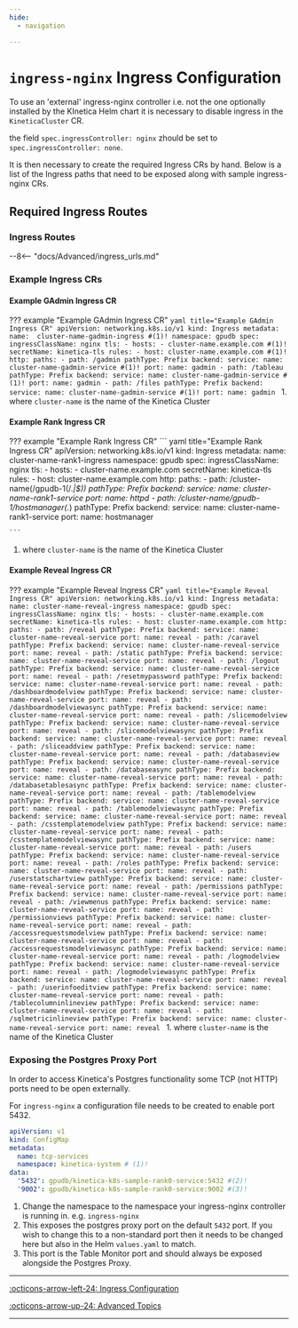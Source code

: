 ```yaml
---
hide:
  - navigation

---
```

# `ingress-nginx` Ingress Configuration

To use an 'external' ingress-nginx controller i.e. not the one optionally installed 
by the KInetica Helm chart it is necessary to disable ingress in the `KineticaCluster` CR.

the field `spec.ingressController: nginx` zhould be set to `spec.ingressController: none`.

It is then necessary to create the required Ingress CRs by hand. Below is a list
of the Ingress paths that need to be exposed along with sample ingress-nginx CRs.

## Required Ingress Routes

### Ingress Routes

--8<-- "docs/Advanced/ingress_urls.md"

### Example Ingress CRs

#### Example GAdmin Ingress CR

??? example "Example GAdmin Ingress CR"
    ```yaml title="Example GAdmin Ingress CR"
    apiVersion: networking.k8s.io/v1
    kind: Ingress
    metadata:
      name:  cluster-name-gadmin-ingress #(1)!
      namespace: gpudb
    spec:
      ingressClassName: nginx
      tls:
        - hosts:
            - cluster-name.example.com #(1)!
          secretName: kinetica-tls
      rules:
        - host: cluster-name.example.com #(1)!
          http:
            paths:
              - path: /gadmin
                pathType: Prefix
                backend:
                  service:
                    name: cluster-name-gadmin-service #(1)!
                    port:
                      name: gadmin
              - path: /tableau
                pathType: Prefix
                backend:
                  service:
                    name: cluster-name-gadmin-service #(1)!
                    port:
                      name: gadmin
              - path: /files
                pathType: Prefix
                backend:
                  service:
                    name: cluster-name-gadmin-service #(1)!
                    port:
                      name: gadmin
    ```
     1. where `cluster-name` is the name of the Kinetica Cluster

#### Example Rank Ingress CR

??? example "Example Rank Ingress CR"
    ``` yaml title="Example Rank Ingress CR"
    apiVersion: networking.k8s.io/v1
    kind: Ingress
    metadata:
      name: cluster-name-rank1-ingress
      namespace: gpudb
    spec:
      ingressClassName: nginx
      tls:
        - hosts:
            - cluster-name.example.com
          secretName: kinetica-tls
      rules:
        - host: cluster-name.example.com
          http:
            paths:
              - path: /cluster-name(/gpudb-1(/.*|$))
                pathType: Prefix
                backend:
                  service:
                    name: cluster-name-rank1-service
                    port:
                      name: httpd
              - path: /cluster-name/gpudb-1/hostmanager(.*)
                pathType: Prefix
                backend:
                  service:
                    name: cluster-name-rank1-service
                    port:
                      name: hostmanager
    
    ```
   1. where `cluster-name` is the name of the Kinetica Cluster
    
#### Example Reveal Ingress CR
??? example "Example Reveal Ingress CR"
    ```yaml title="Example Reveal Ingress CR"
        apiVersion: networking.k8s.io/v1
        kind: Ingress
        metadata:
          name: cluster-name-reveal-ingress
          namespace: gpudb
        spec:
          ingressClassName: nginx
          tls:
            - hosts:
                - cluster-name.example.com
              secretName: kinetica-tls
          rules:
            - host: cluster-name.example.com
              http:
                paths:
                  - path: /reveal
                    pathType: Prefix
                    backend:
                      service:
                        name: cluster-name-reveal-service
                        port:
                          name: reveal
                  - path: /caravel
                    pathType: Prefix
                    backend:
                      service:
                        name: cluster-name-reveal-service
                        port:
                          name: reveal
                  - path: /static
                    pathType: Prefix
                    backend:
                      service:
                        name: cluster-name-reveal-service
                        port:
                          name: reveal
                  - path: /logout
                    pathType: Prefix
                    backend:
                      service:
                        name: cluster-name-reveal-service
                        port:
                          name: reveal
                  - path: /resetmypassword
                    pathType: Prefix
                    backend:
                      service:
                        name: cluster-name-reveal-service
                        port:
                          name: reveal
                  - path: /dashboardmodelview
                    pathType: Prefix
                    backend:
                      service:
                        name: cluster-name-reveal-service
                        port:
                          name: reveal
                  - path: /dashboardmodelviewasync
                    pathType: Prefix
                    backend:
                      service:
                        name: cluster-name-reveal-service
                        port:
                          name: reveal
                  - path: /slicemodelview
                    pathType: Prefix
                    backend:
                      service:
                        name: cluster-name-reveal-service
                        port:
                          name: reveal
                  - path: /slicemodelviewasync
                    pathType: Prefix
                    backend:
                      service:
                        name: cluster-name-reveal-service
                        port:
                          name: reveal
                  - path: /sliceaddview
                    pathType: Prefix
                    backend:
                      service:
                        name: cluster-name-reveal-service
                        port:
                          name: reveal
                  - path: /databaseview
                    pathType: Prefix
                    backend:
                      service:
                        name: cluster-name-reveal-service
                        port:
                          name: reveal
                  - path: /databaseasync
                    pathType: Prefix
                    backend:
                      service:
                        name: cluster-name-reveal-service
                        port:
                          name: reveal
                  - path: /databasetablesasync
                    pathType: Prefix
                    backend:
                      service:
                        name: cluster-name-reveal-service
                        port:
                          name: reveal
                  - path: /tablemodelview
                    pathType: Prefix
                    backend:
                      service:
                        name: cluster-name-reveal-service
                        port:
                          name: reveal
                  - path: /tablemodelviewasync
                    pathType: Prefix
                    backend:
                      service:
                        name: cluster-name-reveal-service
                        port:
                          name: reveal
                  - path: /csstemplatemodelview
                    pathType: Prefix
                    backend:
                      service:
                        name: cluster-name-reveal-service
                        port:
                          name: reveal
                  - path: /csstemplatemodelviewasync
                    pathType: Prefix
                    backend:
                      service:
                        name: cluster-name-reveal-service
                        port:
                          name: reveal
                  - path: /users
                    pathType: Prefix
                    backend:
                      service:
                        name: cluster-name-reveal-service
                        port:
                          name: reveal
                  - path: /roles
                    pathType: Prefix
                    backend:
                      service:
                        name: cluster-name-reveal-service
                        port:
                          name: reveal
                  - path: /userstatschartview
                    pathType: Prefix
                    backend:
                      service:
                        name: cluster-name-reveal-service
                        port:
                          name: reveal
                  - path: /permissions
                    pathType: Prefix
                    backend:
                      service:
                        name: cluster-name-reveal-service
                        port:
                          name: reveal
                  - path: /viewmenus
                    pathType: Prefix
                    backend:
                      service:
                        name: cluster-name-reveal-service
                        port:
                          name: reveal
                  - path: /permissionviews
                    pathType: Prefix
                    backend:
                      service:
                        name: cluster-name-reveal-service
                        port:
                          name: reveal
                  - path: /accessrequestsmodelview
                    pathType: Prefix
                    backend:
                      service:
                        name: cluster-name-reveal-service
                        port:
                          name: reveal
                  - path: /accessrequestsmodelviewasync
                    pathType: Prefix
                    backend:
                      service:
                        name: cluster-name-reveal-service
                        port:
                          name: reveal
                  - path: /logmodelview
                    pathType: Prefix
                    backend:
                      service:
                        name: cluster-name-reveal-service
                        port:
                          name: reveal
                  - path: /logmodelviewasync
                    pathType: Prefix
                    backend:
                      service:
                        name: cluster-name-reveal-service
                        port:
                          name: reveal
                  - path: /userinfoeditview
                    pathType: Prefix
                    backend:
                      service:
                        name: cluster-name-reveal-service
                        port:
                          name: reveal
                  - path: /tablecolumninlineview
                    pathType: Prefix
                    backend:
                      service:
                        name: cluster-name-reveal-service
                        port:
                          name: reveal
                  - path: /sqlmetricinlineview
                    pathType: Prefix
                    backend:
                      service:
                        name: cluster-name-reveal-service
                        port:
                          name: reveal
    ```
    1. where `cluster-name` is the name of the Kinetica Cluster

### Exposing the Postgres Proxy Port

In order to access Kinetica's Postgres functionality some TCP (not HTTP) ports need to be open externally.

For `ingress-nginx` a configuration file needs to be created to enable port 5432.

```  yaml title="tcp-services.yaml"
apiVersion: v1
kind: ConfigMap
metadata:
  name: tcp-services
  namespace: kinetica-system # (1)!
data:
  '5432': gpudb/kinetica-k8s-sample-rank0-service:5432 #(2)!
  '9002': gpudb/kinetica-k8s-sample-rank0-service:9002 #(3)!
```
1. Change the namespace to the namespace your ingress-nginx controller is running in. e.g. `ingress-nginx` <br/>
2. This exposes the postgres proxy port on the default `5432` port. If you wish to change this to a non-standard port then it needs to be changed here but also in the Helm `values.yaml` to match.<br/>
3. This port is the Table Monitor port and should always be exposed alongside the Postgres Proxy.
---

[:octicons-arrow-left-24: Ingress Configuration](ingress_configuration.md "Ingress Configuration")

[:octicons-arrow-up-24:  Advanced Topics](index.md "Advanced Topics")

---

